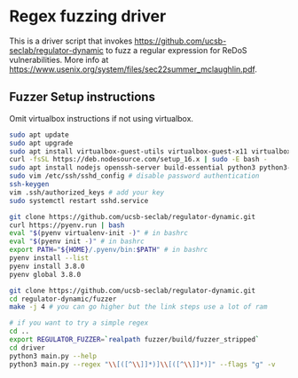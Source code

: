 # Regex fuzzing driver

This is a driver script that invokes https://github.com/ucsb-seclab/regulator-dynamic to fuzz a regular expression for
ReDoS vulnerabilities. More info at https://www.usenix.org/system/files/sec22summer_mclaughlin.pdf.

## Fuzzer Setup instructions

Omit virtualbox instructions if not using virtualbox.

```bash
sudo apt update
sudo apt upgrade
sudo apt install virtualbox-guest-utils virtualbox-guest-x11 virtualbox-guest-dkms git make build-essential net-tools
curl -fsSL https://deb.nodesource.com/setup_16.x | sudo -E bash -
sudo apt install nodejs openssh-server build-essential python3 python3-distutils libicu-dev vim cmake python-is-python3 zlib1g-dev libbz2-dev libffi-dev libncurses-dev libncursesw5-dev libreadline-dev libssl-dev sqlite-devel libsqlite3-dev lzma liblzma-dev libbz2-dev
sudo vim /etc/ssh/sshd_config # disable password authentication
ssh-keygen
vim .ssh/authorized_keys # add your key
sudo systemctl restart sshd.service

git clone https://github.com/ucsb-seclab/regulator-dynamic.git
curl https://pyenv.run | bash
eval "$(pyenv virtualenv-init -)" # in bashrc
eval "$(pyenv init -)" # in bashrc
export PATH="${HOME}/.pyenv/bin:$PATH" # in bashrc
pyenv install --list
pyenv install 3.8.0
pyenv global 3.8.0

git clone https://github.com/ucsb-seclab/regulator-dynamic.git
cd regulator-dynamic/fuzzer
make -j 4 # you can go higher but the link steps use a lot of ram

# if you want to try a simple regex
cd ..
export REGULATOR_FUZZER=`realpath fuzzer/build/fuzzer_stripped`
cd driver
python3 main.py --help
python3 main.py --regex "\\[([^\\]]*)]\\[([^\\]]*)]" --flags "g" -v
```
